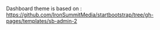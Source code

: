 
Dashboard theme is based on : https://github.com/IronSummitMedia/startbootstrap/tree/gh-pages/templates/sb-admin-2
